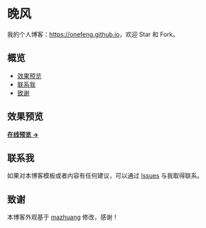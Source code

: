 # 晚风

我的个人博客：<https://onefeng.github.io>，欢迎 Star 和 Fork。

## 概览

<!-- vim-markdown-toc GFM -->

* [效果预览](#效果预览)
* [联系我](#联系我)
* [致谢](#致谢)

<!-- vim-markdown-toc -->

## 效果预览

**[在线预览 &rarr;](https://onefeng.github.io)**


## 联系我

如果对本博客模板或者内容有任何建议，可以通过 [Issues](https://github.com/onefeng/onefeng.github.io/issues) 与我取得联系。


## 致谢

本博客外观基于 [mazhuang](https://mzlogin.github.io) 修改，感谢！

